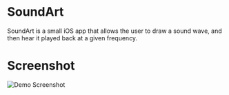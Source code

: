 SoundArt
========

SoundArt is a small iOS app that allows the user to draw a sound wave, and then hear it played back at a given frequency.

Screenshot
==========

![Demo Screenshot](https://github.com/unixpickle/SoundArt/raw/master/Example.png)
